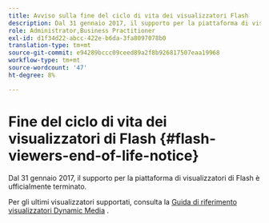```yaml
---
title: Avviso sulla fine del ciclo di vita dei visualizzatori Flash
description: Dal 31 gennaio 2017, il supporto per la piattaforma di visualizzatori di Flash è ufficialmente terminato.
role: Administrator,Business Practitioner
exl-id: d1f34d22-abcc-422e-b6da-3fa8097078b0
translation-type: tm+mt
source-git-commit: e94289bccc09ceed89a2f8b926817507eaa19968
workflow-type: tm+mt
source-wordcount: '47'
ht-degree: 8%

---
```


# Fine del ciclo di vita dei visualizzatori di Flash {#flash-viewers-end-of-life-notice}

Dal 31 gennaio 2017, il supporto per la piattaforma di visualizzatori di Flash è ufficialmente terminato.

Per gli ultimi visualizzatori supportati, consulta la [Guida di riferimento visualizzatori Dynamic Media](https://experienceleague.adobe.com/docs/dynamic-media-developer-resources/library/home.html) .
